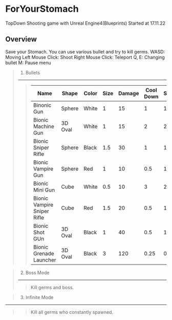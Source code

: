 # ForYourStomach
TopDown Shooting game with Unreal Engine4(Blueprints)
Started at 17.11.22

Overview
--------
Save your Stomach. You can use various bullet and try to kill germs.
WASD: Moving
Left Mouse Click: Shoot
Right Mouse Click: Teleport
Q, E: Changing bullet
M: Pause menu

> 1. Bullets
> ----------
>>|Name|Shape|Color|Size|Damage|Cool Down|Speed|Ammo|Etc|
>>|----|-----|-----|----|------|---------|-----|----|---|
>>|Binonic Gun|Sphere|White|1|15|1|1|∞| |
>>|Bionic Machine Gun|3D Oval|White|1|15|2|2|60| |
>>|Bionic Sniper Rifle|Sphere|Black|1.5|30|1|1|50|Penetrable|
>>|Bionic Vampire Gun|Sphere|Red|1|10|0.5|1|40|Steal HP (5)|
>>|Bionic Mini Gun|Cube|White|0.5|10|3|2|150| |
>>|Bionic Vampire Sniper Rifle|Cube|Red|1.5|20|0.5|1|40|Steal HP (5)|
>>|Bionic Shot GUn|3D Oval|Black|1|40|0.5|1|20|Triple shot Penetrable|
>>|Bionic Grenade Launcher|3D Oval|Black|3|120|0.25|0.25|10|Explosion|

> 2. Boss Mode
> ------------
>> Kill germs and boss.

> 3. Infinite Mode
----------------
>> Kill all germs who constantly spawned.
